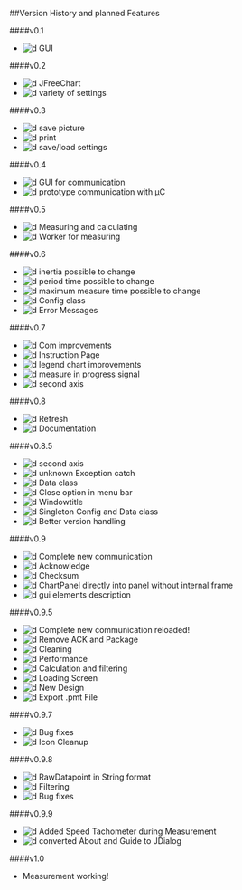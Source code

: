 ##Version History and planned Features  

####v0.1
* ![d] GUI

####v0.2
* ![d] JFreeChart
* ![d] variety of settings

####v0.3
* ![d] save picture
* ![d] print
* ![d] save/load settings

####v0.4
* ![d] GUI for communication
* ![d] prototype communication with µC

####v0.5
* ![d] Measuring and calculating
* ![d] Worker for measuring

####v0.6
* ![d] inertia possible to change
* ![d] period time possible to change
* ![d] maximum measure time possible to change
* ![d] Config class
* ![d] Error Messages

####v0.7
* ![d] Com improvements
* ![d] Instruction Page
* ![d] legend chart improvements
* ![d] measure in progress signal
* ![d] second axis

####v0.8
* ![d] Refresh
* ![d] Documentation

####v0.8.5
* ![d] second axis  
* ![d] unknown Exception catch  
* ![d] Data class  
* ![d] Close option in menu bar 
* ![d] Windowtitle
* ![d] Singleton Config and Data class
* ![d] Better version handling

####v0.9
* ![d] Complete new communication  
* ![d] Acknowledge  
* ![d] Checksum  
* ![d] ChartPanel directly into panel without internal frame  
* ![d] gui elements description  

####v0.9.5
* ![d] Complete new communication reloaded!  
* ![d] Remove ACK and Package
* ![d] Cleaning
* ![d] Performance  
* ![d] Calculation and filtering
* ![d] Loading Screen
* ![d] New Design
* ![d] Export .pmt File

####v0.9.7
* ![d] Bug fixes
* ![d] Icon Cleanup

####v0.9.8
* ![d] RawDatapoint in String format
* ![d] Filtering
* ![d] Bug fixes

####v0.9.9
* ![d] Added Speed Tachometer during Measurement
* ![d] converted About and Guide to JDialog

####v1.0
* Measurement working!
  
  






[d]: http://atlanticdecisionsciences.com/sites/default/files/checkmark.png " DONE "